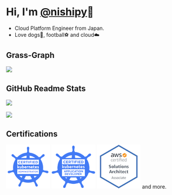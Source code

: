 # Hi, I'm [@nishipy](https://twitter.com/iamnishipy)🐶

* Cloud Platform Engineer from Japan.
* Love dogs🐶, football⚽️ and cloud☁️

## Grass-Graph

[![](https://grass-graph.moshimo.works/images/nishipy.png)](https://grass-graph.moshimo.works/)

## GitHub Readme Stats

[![](https://github-readme-stats.vercel.app/api?username=nishipy&hide=issues)](https://github.com/anuraghazra/github-readme-stats)

[![](https://github-readme-stats.vercel.app/api/top-langs/?username=nishipy&layout=compact&hide=jupyter%20notebook)](https://github.com/anuraghazra/github-readme-stats)

## Certifications

![](https://github.com/nishipy/nishipy/blob/master/badges/cka-certified-kubernetes-administrator.png) ![](https://github.com/nishipy/nishipy/blob/master/badges/cka-certified-kubernetes-application-developer.png) ![](https://github.com/nishipy/nishipy/blob/master/badges/aws-certified-solutions-architect-associate.png) and more.
